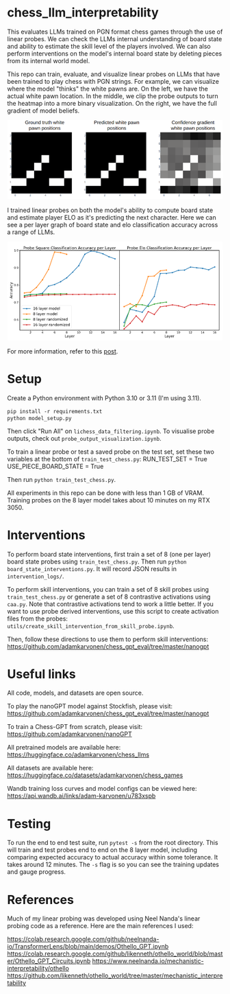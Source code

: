 # chess_llm_interpretability
This evaluates LLMs trained on PGN format chess games through the use of linear probes. We can check the LLMs internal understanding of board state and ability to estimate the skill level of the players involved. We can also perform interventions on the model's internal board state by deleting pieces from its internal world model.

This repo can train, evaluate, and visualize linear probes on LLMs that have been trained to play chess with PGN strings. For example, we can visualize where the model "thinks" the white pawns are. On the left, we have the actual white pawn location. In the middle, we clip the probe outputs to turn the heatmap into a more binary visualization. On the right, we have the full gradient of model beliefs.

![](/images/pawn_probe.png)

I trained linear probes on both the model's ability to compute board state and estimate player ELO as it's predicting the next character. Here we can see a per layer graph of board state and elo classification accuracy across a range of LLMs.

![](/images/probe_acc_markers_graph.png)

For more information, refer to this [post](https://adamkarvonen.github.io/machine_learning/2024/01/03/chess-world-models.html).

# Setup

Create a Python environment with Python 3.10 or 3.11 (I'm using 3.11).
```
pip install -r requirements.txt
python model_setup.py
```

Then click "Run All" on `lichess_data_filtering.ipynb`.
To visualise probe outputs, check out `probe_output_visualization.ipynb`.

To train a linear probe or test a saved probe on the test set, set these two variables at the bottom of `train_test_chess.py`:
RUN_TEST_SET = True
USE_PIECE_BOARD_STATE = True

Then run `python train_test_chess.py`.

All experiments in this repo can be done with less than 1 GB of VRAM. Training probes on the 8 layer model takes about 10 minutes on my RTX 3050.

# Interventions

To perform board state interventions, first train a set of 8 (one per layer) board state probes using `train_test_chess.py`. Then run `python board_state_interventions.py`. It will record JSON results in `intervention_logs/`.

To perform skill interventions, you can train a set of 8 skill probes using `train_test_chess.py` or generate a set of 8 contrastive activations using `caa.py`. Note that contrastive activations tend to work a little better. If you want to use probe derived interventions, use this script to create activation files from the probes: `utils/create_skill_intervention_from_skill_probe.ipynb`.

Then, follow these directions to use them to perform skill interventions: https://github.com/adamkarvonen/chess_gpt_eval/tree/master/nanogpt

# Useful links

All code, models, and datasets are open source.

To play the nanoGPT model against Stockfish, please visit: https://github.com/adamkarvonen/chess_gpt_eval/tree/master/nanogpt

To train a Chess-GPT from scratch, please visit: https://github.com/adamkarvonen/nanoGPT

All pretrained models are available here: https://huggingface.co/adamkarvonen/chess_llms

All datasets are available here: https://huggingface.co/datasets/adamkarvonen/chess_games

Wandb training loss curves and model configs can be viewed here: https://api.wandb.ai/links/adam-karvonen/u783xspb

# Testing

To run the end to end test suite, run `pytest -s` from the root directory. This will train and test probes end to end on the 8 layer model, including comparing expected accuracy to actual accuracy within some tolerance. It takes around 12 minutes. The `-s` flag is so you can see the training updates and gauge progress.

# References

Much of my linear probing was developed using Neel Nanda's linear probing code as a reference. Here are the main references I used:

https://colab.research.google.com/github/neelnanda-io/TransformerLens/blob/main/demos/Othello_GPT.ipynb
https://colab.research.google.com/github/likenneth/othello_world/blob/master/Othello_GPT_Circuits.ipynb
https://www.neelnanda.io/mechanistic-interpretability/othello
https://github.com/likenneth/othello_world/tree/master/mechanistic_interpretability